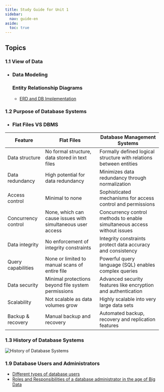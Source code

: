 ```yaml
---
title: Study Guide for Unit 1
sidebar:
  nav: guide-en
aside:
  toc: true
---
```


## Topics

### 1.1 View of Data  

- ### Data Modeling
  ### Entity Relationship Diagrams
    - [ERD and DB Implementation](https://guides.visual-paradigm.com/erd-and-database-implementation-bridging-the-gap-between-concept-and-reality/)
### 1.2 Purpose of Database Systems  
- ### Flat Files VS DBMS

| Feature             | Flat Files                                                 | Database Management Systems                                              |
|---------------------|------------------------------------------------------------|--------------------------------------------------------------------------|
| Data structure      | No formal structure, data stored in text files             | Formally defined logical structure with relations between entities       |
| Data redundancy     | High potential for data redundancy                         | Minimizes data redundancy through normalization                          |
| Access control      | Minimal to none                                            | Sophisticated mechanisms for access control and permissions              |
| Concurrency control | None, which can cause issues with simultaneous user access | Concurrency control methods to enable simultaneous access without issues |
| Data integrity      | No enforcement of integrity constraints                    | Integrity constraints protect data accuracy and consistency              |
| Query capabilities  | None or limited to manual scans of entire file             | Powerful query language (SQL) enables complex queries                    |
| Data security       | Minimal protections beyond file system permissions         | Advanced security features like encryption and authentication            |
| Scalability         | Not scalable as data volumes grow                          | Highly scalable into very large data sets                                |
| Backup & recovery   | Manual backup and recovery                                 | Automated backup, recovery and replication features                      |


### 1.3 History of Database Systems  

 <img src="https://raw.githubusercontent.com/palden518/DBS101.github.io/master/assets/images/historyOfDB.png" alt="History of Database Systems">

### 1.9 Database Users and Administrators

-  [Different types of database users](https://www.geeksforgeeks.org/different-types-of-database-users/)
-  [Roles and Responsibilities of a database administrator in the age of Big Data](https://www.bmc.com/blogs/dba-database-administrator/)






